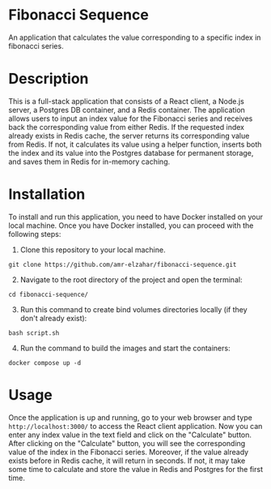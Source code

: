 # Fibonacci Sequence

An application that calculates the value corresponding to a specific index in fibonacci series.

# Description

This is a full-stack application that consists of a React client, a Node.js server, a Postgres DB container, and a Redis container. The application allows users to input an index value for the Fibonacci series and receives back the corresponding value from either Redis. If the requested index already exists in Redis cache, the server returns its corresponding value from Redis. If not, it calculates its value using a helper function, inserts both the index and its value into the Postgres database for permanent storage, and saves them in Redis for in-memory caching.

# Installation

To install and run this application, you need to have Docker installed on your local machine. Once you have Docker installed, you can proceed with the following steps:

1. Clone this repository to your local machine.

```
git clone https://github.com/amr-elzahar/fibonacci-sequence.git
```

2. Navigate to the root directory of the project and open the terminal:

```
cd fibonacci-sequence/
```

3. Run this command to create bind volumes directories locally (if they don't already exist):

```
bash script.sh
```

4. Run the command to build the images and start the containers:

```
docker compose up -d
```

# Usage

Once the application is up and running, go to your web browser and type `http://localhost:3000/` to access the React client application. Now you can enter any index value in the text field and click on the "Calculate" button. After clicking on the "Calculate" button, you will see the corresponding value of the index in the Fibonacci series. Moreover, if the value already exists before in Redis cache, it will return in seconds. If not, it may take some time to calculate and store the value in Redis and Postgres for the first time.
